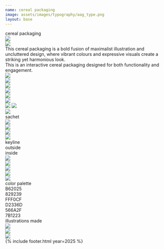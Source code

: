 ```yaml
---
name: cereal packaging
image: assets/images/typography/aag_type.png
layout: base
---
```


<div class="flex flex-col">
    <div class="w-full lg:text-[96px] md:text-[96px] text-[50px] flex justify-center items-center min-h-[145px] italic">
        cereal packaging
    </div>
    <div class="md:min-h-[400px] min-h-[300px] md:mx-0 mx-5 flex justify-center items-center fit-view-post">
        <img class="h-full object-scale-down" src="{{site.baseurl}}{{site.packagingurl}}/packaging_w_o bg.png">
    </div>
</div>
<div class="w-full grid grid-cols-2 my-20">
    <div class="col-span-1 lazyload-right">
        <div>
            <img class="rotate-18 -translate-x-[4%]" src="{{site.baseurl}}{{site.packagingurl}}/lefthand.png">
        </div>
    </div>
    <div class="col-span-1 xl:text-[29px] lg:text-[21px] text-[16px] xl:leading-10 lg:leading-7 leading-5 text-right md:mx-20 mx-5 flex items-center">
        This cereal packaging is a bold fusion of maximalist illustration and uncluttered design, where vibrant colours and expressive visuals create a striking yet harmonious look.
    </div>
</div>
<div class="w-full grid grid-cols-2 my-20">
    <div class="col-span-1 xl:text-[29px] lg:text-[21px] text-[16px] xl:leading-10 lg:leading-7 leading-5 text-left md:mx-20 mx-5 flex items-center">
        This is an interactive cereal packaging designed for both functionality and engagement.
    </div>
    <div class="col-span-1 lazyload-left"> 
        <div>
            <img class="-rotate-27 translate-x-[15%]" src="{{site.baseurl}}{{site.packagingurl}}/righthand.png">
        </div>
    </div>
</div>
<div class="grid grid-cols-19 my-20 gap-[2%] lg:mx-10 mx-5">
    <div class="relative col-span-7"> 
        <div class="w-full h-full flex items-center">
            <img class="object-scale-down" src="{{site.baseurl}}{{site.packagingurl}}/package-close.png">
        </div>
        <div class="w-[5dvw] rotate-60 absolute top-[40%] -right-[11%]">
            <img class="object-scale-down -rotate-65" src="{{site.baseurl}}{{site.packagingurl}}/arrow_4.png">
        </div>
    </div>
    <div class="relative col-span-6"> 
        <img class="object-scale-down" src="{{site.baseurl}}{{site.packagingurl}}/half_cereal_packaging.png">
        <div class="w-[4dvw] rotate-10 absolute -top-[12%] right-[15%]">
            <img class="top-0 right-0 object-scale-down -rotate-19" src="{{site.baseurl}}{{site.packagingurl}}/arrow.png">
        </div>
    </div>
    <div class="relative col-span-6"> 
        <img class="object-scale-down" src="{{site.baseurl}}{{site.packagingurl}}/packaging_w_o bg.png">
        <div class="w-[9dvw] absolute -top-[16%] right-[10%]">
            <img class="top-0 right-0 object-scale-down -rotate-19" src="{{site.baseurl}}{{site.packagingurl}}/sachet_mockup.png">
            <img class="absolute w-[9dw] -top-[20%] -right-[30%] object-scale-down rotate-15" src="{{site.baseurl}}{{site.packagingurl}}/sachet_mockup.png">
            <div class="w-[3dvw] rotate-10 absolute -top-[60%] right-[75%]">
                <img class="w-[2dw] top-0 right-0 object-scale-down -rotate-65" src="{{site.baseurl}}{{site.packagingurl}}/arrow.png">
            </div>
            <div class="text-[2dvw] absolute -top-[35%] right-[100%]">
                sachet
            </div>
        </div>
    </div>
</div>
<div class="rounded-2xl overflow-hidden lg:mx-10 mx-5 mb-20">
    <img class=" object-scale-down" src="{{site.baseurl}}{{site.packagingurl}}/close_up_packaging.png">
</div>
<div class="grid grid-cols-3 gap-10 lg:mx-10 mx-5 md:text-[36px] text-[24px] mb-25">
   <div class="col-span-1 flex justify-center items-center"> 
        <img class="w-33/40 object-scale-down" src="{{site.baseurl}}{{site.packagingurl}}/key line.png">
   </div>
   <div class="col-span-1 flex justify-center items-center"> 
        <img class="w-full object-scale-down" src="{{site.baseurl}}{{site.packagingurl}}/packaging_colour-01.png">
   </div>
   <div class="col-span-1 flex justify-center items-center"> 
        <img class="w-full object-scale-down" src="{{site.baseurl}}{{site.packagingurl}}/packaging_colour-02.png">
   </div>
   <div class="col-span-1 flex justify-center items-center text-left pl-[22%]"> 
        keyline
   </div>
   <div class="col-span-1 flex justify-center items-center text-left pl-[22%]"> 
        outside
   </div>
   <div class="col-span-1 flex justify-center items-center pr-[24%]"> 
        inside
   </div>
</div>
<div class="grid grid-cols-10 lg:mx-10 mx-5 my-10 gap-10">
   <div class="col-span-5 flex justify-center items-center"> 
        <img class="w-9/10" src="{{site.baseurl}}{{site.packagingurl}}/individual_design-11.png">
   </div>
   <div class="col-span-5 flex justify-center items-center"> 
        <img class="w-3/4" src="{{site.baseurl}}{{site.packagingurl}}/individual design-06.png">
   </div>
   <div class="col-span-4 flex justify-center items-center"> 
        <img class="rotate-90 w-4/5 object-scale-down" src="{{site.baseurl}}{{site.packagingurl}}/individual design-07.png">
   </div>
   <div class="col-span-6 flex justify-center items-center"> 
        <img class="" src="{{site.baseurl}}{{site.packagingurl}}/individual design-10.png">
   </div>
   <div class="col-span-10 flex justify-center items-center"> 
        <img class="w-[40vw]" src="{{site.baseurl}}{{site.packagingurl}}/individual_designn.png">
   </div>
</div>
<div class="col-span-10 text-[36px] italic text-center py-5">
    color palette  
</div>
<div class="grid grid-cols-10 mb-20 text-white text-[36px] italic">
    <div class="relative col-span-5 min-h-[140px] bg-[#B62025]">
        <div class="absolute right-5 bottom-0">
            B62025
        </div>
    </div>
    <div class="relative col-span-5 min-h-[140px] bg-[#829239]">
        <div class="absolute left-5 bottom-0">
            829239
        </div>
    </div>
    <div class="relative col-span-4 min-h-[140px] text-black bg-[#FFF0CF]">
        <div class="absolute right-5 bottom-0">
            FFF0CF
        </div>
    </div>
    <div class="relative col-span-6 min-h-[140px] bg-[#D2336D]">
        <div class="absolute left-5 bottom-0">
            D2336D
        </div>
    </div>
    <div class="relative col-span-5 min-h-[140px] bg-[#566A2F]">
        <div class="absolute right-5 bottom-0">
            566A2F
        </div>
    </div>
    <div class="relative col-span-5 min-h-[140px] bg-[#7B1223]">
        <div class="absolute left-5 bottom-0">
            7B1223
        </div>
    </div>
</div>
<div class="col-span-10 text-[36px] italic text-center pb-5">
    illustrations made  
</div>
<div class="grid grid-cols-3 gap-10 lg:mx-10 mx-5">
   <div class="col-span-1 flex justify-center items-center"> 
        <img class="w-7/10 object-scale-down" src="{{site.baseurl}}{{site.packagingurl}}/illustrations_packaging-14.png">
   </div>
   <div class="col-span-1 flex justify-center items-center"> 
        <img class="w-full object-scale-down" src="{{site.baseurl}}{{site.packagingurl}}/illustrations_packaging-15.png">
   </div>
   <div class="col-span-1 flex justify-center items-center"> 
        <img class="w-full object-scale-down" src="{{site.baseurl}}{{site.packagingurl}}/individual_design-13.png">
   </div>
</div>
{% include footer.html year=2025 %}
